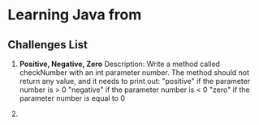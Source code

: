 # Learning Java from

## Challenges List 

1. **Positive, Negative, Zero**
  Description: 
  Write a method called checkNumber with an int parameter number.
  The method should not return any value, and it needs to print out:
  "positive" if the parameter number is > 0
  "negative" if the parameter number is < 0
  "zero" if the parameter number is equal to 0

2. 


